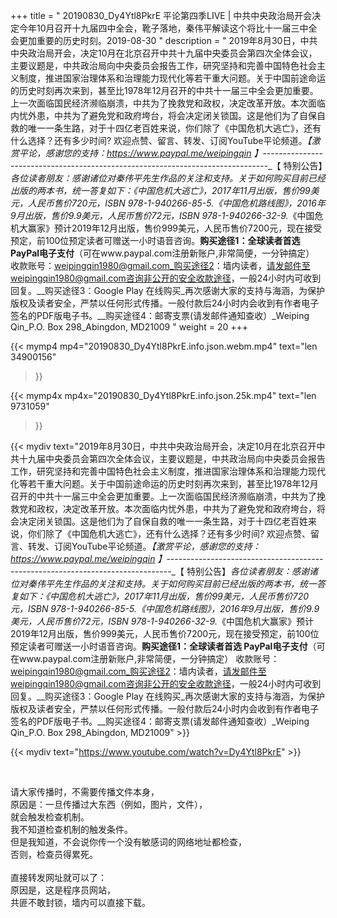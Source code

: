 +++
title = " 20190830_Dy4Ytl8PkrE 平论第四季LIVE | 中共中央政治局开会决定今年10月召开十九届四中全会，靴子落地，秦伟平解读这个将比十一届三中全会更加重要的历史时刻。2019-08-30 "
description = " 2019年8月30日，中共中央政治局开会，决定10月在北京召开中共十九届中央委员会第四次全体会议，主要议题是，中共政治局向中央委员会报告工作，研究坚持和完善中国特色社会主义制度，推进国家治理体系和治理能力现代化等若干重大问题。关于中国前途命运的历史时刻再次来到，甚至比1978年12月召开的中共十一届三中全会更加重要。上一次面临国民经济濒临崩溃，中共为了挽救党和政权，决定改革开放。本次面临内忧外患，中共为了避免党和政府垮台，将会决定闭关锁国。这是他们为了自保自救的唯一一条生路，对于十四亿老百姓来说，你们除了《中国危机大逃亡》，还有什么选择？还有多少时间? 欢迎点赞、留言、转发、订阅YouTube平论频道。_【激赏平论，感谢您的支持：https://www.paypal.me/weipingqin 】_-------------------------------------------------------------------------------_【 特别公告】_各位读者朋友：_感谢诸位对秦伟平先生作品的关注和支持。_关于如何购买目前已经出版的两本书，统一答复如下：_《中国危机大逃亡》，2017年11月出版，售价99美元，人民币售价720元，ISBN 978-1-940266-85-5._《中国危机路线图》，2016年9月出版，售价9.9美元，人民币售价72元，ISBN 978-1-940266-32-9._《中国危机大赢家》预计2019年12月出版，售价999美元，人民币售价7200元，现在接受预定，前100位预定读者可赠送一小时语音咨询。__购买途径1：全球读者首选 PayPal电子支付__（可在www.paypal.com注册新账户,非常简便，一分钟搞定）     收款账号：weipingqin1980@gmail.com_购买途径2：墙内读者，请发邮件至weipingqin1980@gmail.com咨询非公开的安全收款途径，一般24小时内可收到回复。__购买途径3：Google Play 在线购买_再次感谢大家的支持与海涵，为保护版权及读者安全，严禁以任何形式传播。一般付款后24小时内会收到有作者电子签名的PDF版电子书。__购买途径4：邮寄支票(请发邮件通知查收）_Weiping Qin_P.O. Box 298_Abingdon, MD21009 "
weight = 20
+++

{{< mymp4 mp4="20190830_Dy4Ytl8PkrE.info.json.webm.mp4" 
text="len 34900156"
>}}

{{< mymp4x  mp4x="20190830_Dy4Ytl8PkrE.info.json.25k.mp4"
text="len 9731059"
>}}


{{< mydiv text="2019年8月30日，中共中央政治局开会，决定10月在北京召开中共十九届中央委员会第四次全体会议，主要议题是，中共政治局向中央委员会报告工作，研究坚持和完善中国特色社会主义制度，推进国家治理体系和治理能力现代化等若干重大问题。关于中国前途命运的历史时刻再次来到，甚至比1978年12月召开的中共十一届三中全会更加重要。上一次面临国民经济濒临崩溃，中共为了挽救党和政权，决定改革开放。本次面临内忧外患，中共为了避免党和政府垮台，将会决定闭关锁国。这是他们为了自保自救的唯一一条生路，对于十四亿老百姓来说，你们除了《中国危机大逃亡》，还有什么选择？还有多少时间? 欢迎点赞、留言、转发、订阅YouTube平论频道。_【激赏平论，感谢您的支持：https://www.paypal.me/weipingqin 】_-------------------------------------------------------------------------------_【 特别公告】_各位读者朋友：_感谢诸位对秦伟平先生作品的关注和支持。_关于如何购买目前已经出版的两本书，统一答复如下：_《中国危机大逃亡》，2017年11月出版，售价99美元，人民币售价720元，ISBN 978-1-940266-85-5._《中国危机路线图》，2016年9月出版，售价9.9美元，人民币售价72元，ISBN 978-1-940266-32-9._《中国危机大赢家》预计2019年12月出版，售价999美元，人民币售价7200元，现在接受预定，前100位预定读者可赠送一小时语音咨询。__购买途径1：全球读者首选 PayPal电子支付__（可在www.paypal.com注册新账户,非常简便，一分钟搞定）     收款账号：weipingqin1980@gmail.com_购买途径2：墙内读者，请发邮件至weipingqin1980@gmail.com咨询非公开的安全收款途径，一般24小时内可收到回复。__购买途径3：Google Play 在线购买_再次感谢大家的支持与海涵，为保护版权及读者安全，严禁以任何形式传播。一般付款后24小时内会收到有作者电子签名的PDF版电子书。__购买途径4：邮寄支票(请发邮件通知查收）_Weiping Qin_P.O. Box 298_Abingdon, MD21009" >}}
<br>

{{< mydiv text="https://www.youtube.com/watch?v=Dy4Ytl8PkrE" >}}


<br>

请大家传播时，不需要传播文件本身，<br>
原因是：一旦传播过大东西（例如，图片，文件），<br>
就会触发检查机制。<br>
我不知道检查机制的触发条件。<br>
但是我知道，不会说你传一个没有敏感词的网络地址都检查，<br>
否则，检查员得累死。<br><br>
直接转发网址就可以了：<br>
原因是，这是程序员网站，<br>
共匪不敢封锁，墙内可以直接下载。


